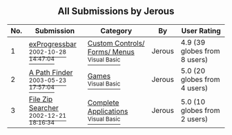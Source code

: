 ﻿<div align="center">

## All Submissions by Jerous

</div>

No.  | Submission | Category | By   | User Rating
---- | ---------- | -------- | ---- | -----------
1 | [exProgressbar<br /><sup>2002-10-28 14:47:04</sup>](https://github.com/Planet-Source-Code/jerous-exprogressbar__1-40229) | [Custom Controls/ Forms/  Menus<br /><sup>Visual Basic</sup>](../ByCategory/custom-controls-forms-menus__1-4.md) | Jerous | 4.9 (39 globes from 8 users)
2 | [A Path Finder<br /><sup>2003-05-23 17:57:04</sup>](https://github.com/Planet-Source-Code/jerous-a-path-finder__1-45379) | [Games<br /><sup>Visual Basic</sup>](../ByCategory/games__1-38.md) | Jerous | 5.0 (20 globes from 4 users)
3 | [File Zip Searcher<br /><sup>2002-12-21 18:16:34</sup>](https://github.com/Planet-Source-Code/jerous-file-zip-searcher__1-41932) | [Complete Applications<br /><sup>Visual Basic</sup>](../ByCategory/complete-applications__1-27.md) | Jerous | 5.0 (10 globes from 2 users)
